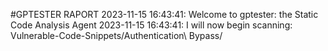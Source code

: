 #GPTESTER RAPORT
2023-11-15 16:43:41: Welcome to gptester: the Static Code Analysis Agent
2023-11-15 16:43:41: I will now begin scanning: Vulnerable-Code-Snippets/Authentication\ Bypass/
